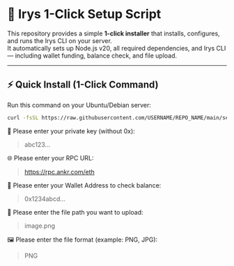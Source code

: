 # 🚀 Irys 1-Click Setup Script

This repository provides a simple **1-click installer** that installs, configures, and runs the Irys CLI on your server.  
It automatically sets up Node.js v20, all required dependencies, and Irys CLI — including wallet funding, balance check, and file upload.  

---

## ⚡ Quick Install (1-Click Command)

Run this command on your Ubuntu/Debian server:

```bash
curl -fsSL https://raw.githubusercontent.com/USERNAME/REPO_NAME/main/setup.sh | bash
```

🔑 Please enter your private key (without 0x):
> abc123...

🌐 Please enter your RPC URL:
> https://rpc.ankr.com/eth

🏦 Please enter your Wallet Address to check balance:
> 0x1234abcd...

📂 Please enter the file path you want to upload:
> image.png

🖼️ Please enter the file format (example: PNG, JPG):
> PNG
